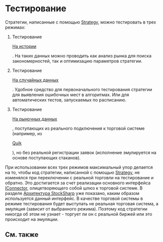 # Тестирование

Стратегии, написанные с помощью [Strategy](xref:StockSharp.Algo.Strategies.Strategy), можно тестировать в трех режимах: 

1. Тестирование 

   [На истории](StrategyTestingHistory.md)

   . На таких данных можно проводить как анализ рынка для поиска закономерностей, так и оптимизацию параметров стратегии. 
2. Тестирование 

   [На случайных данных](StrategyTestingEmulation.md)

   . Удобное средство для первоначального тестирования стратегии для выявления ошибочных мест в алгоритмах. Или для автоматических тестов, запускаемых по расписанию. 
3. Тестирование 

   [На рыночных данных](StrategyTestingRealTime.md)

   , поступающих из реального подключения к торговой системе (например, из 

   [Quik](Quik.md)

   ), но без реальной регистрации заявок (исполнение эмулируется на основе поступающих стаканов). 

При использовании всех трех режимов максимальный упор делается на то, чтобы код стратегии, написанной с помощью [Strategy](xref:StockSharp.Algo.Strategies.Strategy), не изменялся при переключении с реальной торговли на тестирование и обратно. Это достигается за счет реализации основного интерфейса [IConnector](xref:StockSharp.BusinessEntities.IConnector), олицетворяющего собой шлюз к торговой системе. В разделе [Архитектура StockSharp](StockSharpArchitecture.md) уже показано, каким образом используется данный интерфейс. В качестве торговой системы в режиме тестирования будет выступать не реальная торговая система, а эмуляция (зависит от выбранного режима). Поэтому код стратегии никогда об этом не узнает \- торгует ли он с реальной биржей или это происходит на эмуляции. 

## См. также
